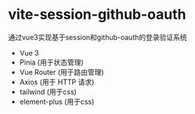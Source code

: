# vite-session-github-oauth
通过vue3实现基于session和github-oauth的登录验证系统

- Vue 3
- Pinia (用于状态管理)
- Vue Router (用于路由管理)
- Axios (用于 HTTP 请求)
- tailwind (用于css)
- element-plus (用于css)